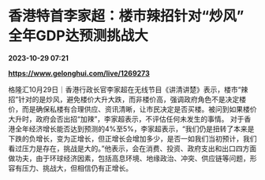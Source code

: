 # 香港特首李家超：楼市辣招针对“炒风” 全年GDP达预测挑战大

**2023-10-29 07:21**

**https://www.gelonghui.com/live/1269273**

格隆汇10月29日｜香港行政长官李家超在无线节目《讲清讲楚》表示，楼市“辣招”针对的是炒风，避免楼价大升大跌，而非楼价高，强调政府角色不是决定楼价，而是确保私楼有合理供应、资讯清晰，让市民决定是否买楼。被问到如果楼价大升时，政府会否出招“加辣”，李家超表示，不评估任何未发生的事情。 对于香港全年经济增长能否达到预测的4%至5%，李家超表示，“我们仍是扭转了本来是下跌的负增长，变为正增长，但正增长会增加多少，是否一如我们当初预计，我们看过压力是存在，挑战是大的。”他表示，会在消费、投资、政府支出和出口四方面做功夫，由于环球经济因素，包括高息环境、地缘政治、冲突、供应链等问题，形容有压力、挑战大，但相信仍有正增长。